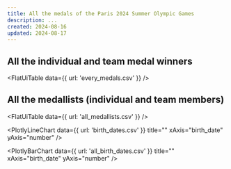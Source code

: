 ```yaml
---
title: All the medals of the Paris 2024 Summer Olympic Games
description: ...
created: 2024-08-16
updated: 2024-08-17
---
```


## All the individual and team medal winners

<FlatUiTable
  data={{
    url: 'every_medals.csv'
  }}
 />

 ## All the medallists (individual and team members)

 <FlatUiTable
  data={{
    url: 'all_medallists.csv'
  }}
 />

 <PlotlyLineChart
  data={{
    url: 'birth_dates.csv'
  }}
  title=""
  xAxis="birth_date"
  yAxis="number"
/>

 <PlotlyBarChart
  data={{
    url: 'all_birth_dates.csv'
  }}
  title=""
  xAxis="birth_date"
  yAxis="number"
/>
